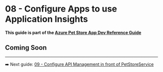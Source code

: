 # 08 - Configure Apps to use Application Insights

__This guide is part of the [Azure Pet Store App Dev Reference Guide](../README.md)__

## Coming Soon

---
➡️ Next guide: [09 - Configure API Management in front of PetStoreService](../09-configure-apim-in-front-of-petstoreservice/README.md)
